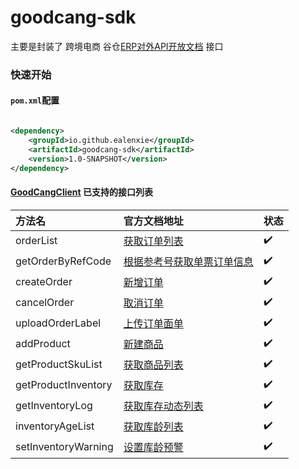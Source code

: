 goodcang-sdk
======

主要是封装了 跨境电商 谷仓[ERP对外API开放文档](https://open.goodcang.com/docs_api/glance) 接口

### 快速开始

#### `pom.xml`配置

```xml

<dependency>
    <groupId>io.github.ealenxie</groupId>
    <artifactId>goodcang-sdk</artifactId>
    <version>1.0-SNAPSHOT</version>
</dependency>
```

#### [GoodCangClient](https://github.com/EalenXie/sdk-all/blob/main/goodcang-sdk/src/main/java/io/github/ealenxie/goodcang/GoodCangClient.java) 已支持的接口列表

| 方法名                 | 官方文档地址                                                                              | 状态  |
|:--------------------|:------------------------------------------------------------------------------------|:----|
| orderList           | [获取订单列表](https://open.goodcang.com/default/open/api-call/#getOrderList)             | ✔️  |
| getOrderByRefCode   | [根据参考号获取单票订单信息](https://open.goodcang.com/default/open/api-call/#getOrderByRefCode) | ✔️  |
| createOrder         | [新增订单](https://open.goodcang.com/default/open/api-call/#createOrder)                | ✔️  |
| cancelOrder         | [取消订单](https://open.goodcang.com/default/open/api-call/#cancelOrder)                | ✔️  |
| uploadOrderLabel    | [上传订单面单](https://open.goodcang.com/default/open/api-call/#upload_order_label)       | ✔️  |
| addProduct          | [新建商品](https://open.goodcang.com/docs_api/product/add_product)                      | ✔️  |
| getProductSkuList   | [获取商品列表](https://open.goodcang.com/docs_api/product/get_product_sku_list)           | ✔️  |
| getProductInventory | [获取库存](https://open.goodcang.com/docs_api/inventory/get_product_inventory)          | ✔️  |
| getInventoryLog     | [获取库存动态列表](https://open.goodcang.com/docs_api/inventory/get_inventory_log)          | ✔️  |
| inventoryAgeList    | [获取库龄列表](https://open.goodcang.com/docs_api/inventory/inventory_age_list)           | ✔️  |
| setInventoryWarning | [设置库龄预警](https://open.goodcang.com/docs_api/inventory/set_inventory_warning)        | ✔️  |
